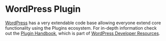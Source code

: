 # WordPress Plugin

[WordPress](https://wordpress.org/) has a very extendable code base allowing everyone extend core functionality using the Plugins ecosystem. For in-depth information check out the [Plugin Handbook](https://developer.wordpress.org/plugins/), which is part of [WordPress Developer Resources](https://developer.wordpress.org/).
